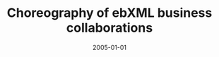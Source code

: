 ---
abstract: ''
authors:
- Birgit Hofreiter
- Christian Huemer
date: '2005-01-01'
featured: false
publication_types:
- '2'
publishDate: '2005-01-01'
title: Choreography of ebXML business collaborations
url_pdf: ''
---
